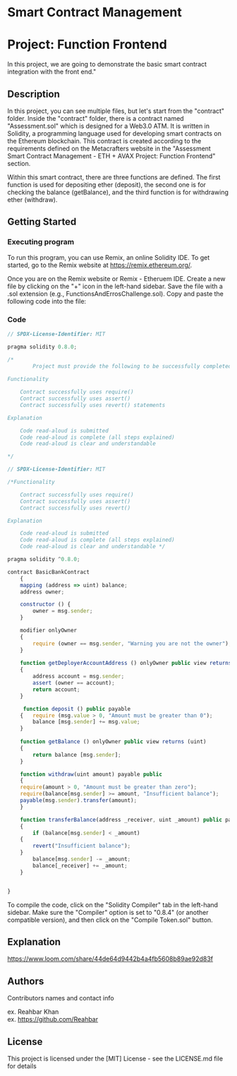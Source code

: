 # Smart Contract Management 
# Project: Function Frontend

In this project, we are going to demonstrate the basic smart contract integration with the front end."

## Description

In this project, you can see multiple files, but let's start from the "contract" folder. Inside the "contract" folder, there is a contract named "Assessment.sol" which is designed for a Web3.0 ATM. It is written in Solidity, a programming language used for developing smart contracts on the Ethereum blockchain. This contract is created according to the requirements defined on the Metacrafters website in the "Assessment Smart Contract Management - ETH + AVAX Project: Function Frontend" section.

Within this smart contract, there are three functions are defined. The first function is used for depositing ether (deposit), the second one is for checking the balance (getBalance), and the third function is for withdrawing ether (withdraw).

## Getting Started

### Executing program

To run this program, you can use Remix, an online Solidity IDE. To get started, go to the Remix website at https://remix.ethereum.org/.

Once you are on the Remix website or Remix - Etheruem IDE. Create a new file by clicking on the "+" icon in the left-hand sidebar. Save the file with a .sol extension (e.g., FunctionsAndErrosChallenge.sol). Copy and paste the following code into the file:

### Code
```javascript
// SPDX-License-Identifier: MIT

pragma solidity 0.8.0;

/*
        Project must provide the following to be successfully completed:
   
Functionality

    Contract successfully uses require()
    Contract successfully uses assert()
    Contract successfully uses revert() statements

Explanation

    Code read-aloud is submitted
    Code read-aloud is complete (all steps explained)
    Code read-aloud is clear and understandable

*/

// SPDX-License-Identifier: MIT

/*Functionality

    Contract successfully uses require()
    Contract successfully uses assert()
    Contract successfully uses revert()

Explanation

    Code read-aloud is submitted
    Code read-aloud is complete (all steps explained)
    Code read-aloud is clear and understandable */

pragma solidity ^0.8.0;

contract BasicBankContract 
    {
    mapping (address => uint) balance;
    address owner;

    constructor () {
        owner = msg.sender;
    }

    modifier onlyOwner 
    {
        require (owner == msg.sender, "Warning you are not the owner");_;
    }
    
    function getDeployerAccountAddress () onlyOwner public view returns (address) 
    {
        address account = msg.sender;
        assert (owner == account);
        return account;
    }

     function deposit () public payable
    {   require (msg.value > 0, "Amount must be greater than 0");
        balance [msg.sender] += msg.value;
    }
    
    function getBalance () onlyOwner public view returns (uint)
    {  
        return balance [msg.sender]; 
    }

    function withdraw(uint amount) payable public 
    {
    require(amount > 0, "Amount must be greater than zero");
    require(balance[msg.sender] >= amount, "Insufficient balance");
    payable(msg.sender).transfer(amount);
    }

    function transferBalance(address _receiver, uint _amount) public payable 
    {
        if (balance[msg.sender] < _amount) 
    {
        revert("Insufficient balance");
    }
        balance[msg.sender] -= _amount;
        balance[_receiver] += _amount;
    }


}
```

To compile the code, click on the "Solidity Compiler" tab in the left-hand sidebar. Make sure the "Compiler" option is set to "0.8.4" (or another compatible version), and then click on the "Compile Token.sol" button.
## Explanation
https://www.loom.com/share/44de64d9442b4a4fb5608b89ae92d83f
## Authors

Contributors names and contact info

ex. Reahbar Khan  
ex. https://github.com/Reahbar


## License

This project is licensed under the [MIT] License - see the LICENSE.md file for details
